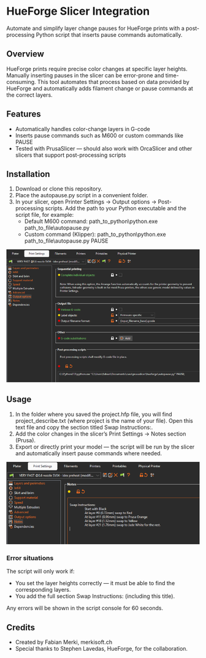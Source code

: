 # HueForge Slicer Integration

Automate and simplify layer change pauses for HueForge prints with a post-processing Python script that inserts pause commands automatically.

## Overview

HueForge prints require precise color changes at specific layer heights. Manually inserting pauses in the slicer can be error-prone and time-consuming.
This tool automates that process based on data provided by HueForge and automatically adds filament change or pause commands at the correct layers.

## Features

- Automatically handles color-change layers in G-code 
- Inserts pause commands such as M600 or custom commands like PAUSE
- Tested with PrusaSlicer — should also work with OrcaSlicer and other slicers that support post-processing scripts

## Installation

1. Download or clone this repository.
1.  Place the autopause.py script in a convenient folder.
1. In your slicer, open Printer Settings → Output options → Post-processing scripts. Add the path to your Python executable and the script file, for example:
   - Default M600 command: path_to_python\python.exe path_to_file\autopause.py
   - Custom command (Klipper): path_to_python\python.exe path_to_file\autopause.py PAUSE

![installation](scripts.png)

## Usage

1. In the folder where you saved the project.hfp file, you will find project_describe.txt (where project is the name of your file). Open this text file and copy the section titled Swap Instructions:.
1. Add the color changes in the slicer’s Print Settings → Notes section (Prusa).
1. Export or directly print your model — the script will be run by the slicer and automatically insert pause commands where needed.

![usage](notes.png)

### Error situations

The script will only work if:
- You set the layer heights correctly — it must be able to find the corresponding layers.
- You add the full section Swap Instructions: (including this title).

Any errors will be shown in the script console for 60 seconds.

## Credits

- Created by Fabian Merki, merkisoft.ch
- Special thanks to Stephen Lavedas, HueForge, for the collaboration.

